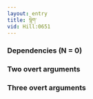 ```yaml
---
layout: entry
title: སྙེག་
vid: Hill:0651
---
```

### Dependencies (N = 0)


### Two overt arguments


### Three overt arguments

